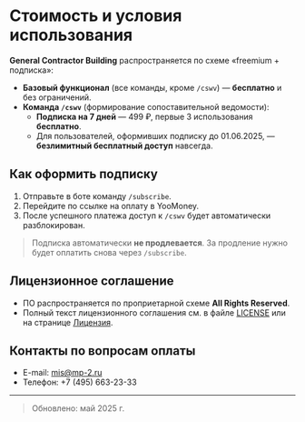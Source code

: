 # Стоимость и условия использования

**General Contractor Building** распространяется по схеме «freemium + подписка»:

- **Базовый функционал** (все команды, кроме `/cswv`) — **бесплатно** и без ограничений.  
- **Команда `/cswv`** (формирование сопоставительной ведомости):  
  - **Подписка на 7 дней** — 499 ₽, первые 3 использования **бесплатно**.  
  - Для пользователей, оформивших подписку до 01.06.2025, — **безлимитный бесплатный доступ** навсегда.  

## Как оформить подписку

1. Отправьте в боте команду `/subscribe`.  
2. Перейдите по ссылке на оплату в YooMoney.  
3. После успешного платежа доступ к `/cswv` будет автоматически разблокирован.

> Подписка автоматически **не продлевается**. За продление нужно будет оплатить снова через `/subscribe`.

## Лицензионное соглашение

- ПО распространяется по проприетарной схеме **All Rights Reserved**.  
- Полный текст лицензионного соглашения см. в файле [LICENSE](../LICENSE) или на странице [Лицензия](https://mosproekt2.github.io/general-contractor-building/license.html).

## Контакты по вопросам оплаты

- E-mail: mis@mp-2.ru  
- Телефон: +7 (495) 663-23-33  

---

> Обновлено: май 2025 г.
